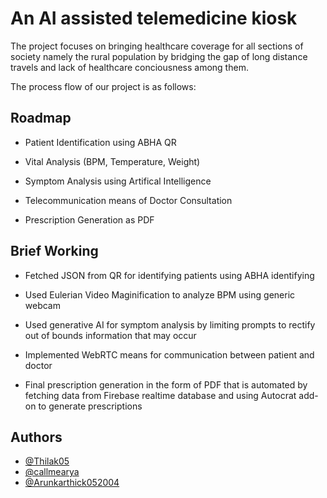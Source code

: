 
# An AI assisted telemedicine kiosk 
The project focuses on bringing healthcare coverage for all sections of society namely the rural population by bridging the gap of long distance travels and lack of healthcare conciousness among them.

The process flow of our project is as follows:
## Roadmap

- Patient Identification using ABHA QR 

- Vital Analysis (BPM, Temperature, Weight)

- Symptom Analysis using Artifical Intelligence

- Telecommunication means of Doctor Consultation

- Prescription Generation as PDF







## Brief Working
-  Fetched JSON from QR for identifying patients using ABHA identifying

-  Used Eulerian Video Maginification to analyze BPM using generic webcam

-  Used generative AI for symptom analysis by limiting prompts to rectify out of bounds information that may occur

-  Implemented WebRTC means for communication between patient and doctor

-  Final prescription generation in the form of PDF that is automated by fetching data from Firebase realtime database and using Autocrat add-on to generate prescriptions


## Authors

- [@Thilak05](https://github.com/Thilak05)
- [@callmearya](https://github.com/callmearya)
- [@Arunkarthick052004](https://github.com/Arunkarthick052004)
